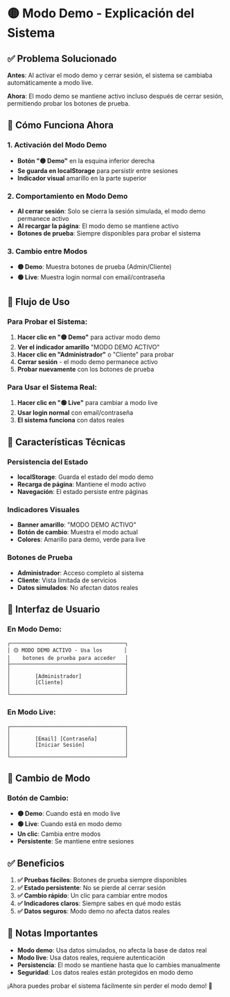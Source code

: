 # 🟡 Modo Demo - Explicación del Sistema

## ✅ **Problema Solucionado**

**Antes**: Al activar el modo demo y cerrar sesión, el sistema se cambiaba automáticamente a modo live.

**Ahora**: El modo demo se mantiene activo incluso después de cerrar sesión, permitiendo probar los botones de prueba.

## 🎯 **Cómo Funciona Ahora**

### **1. Activación del Modo Demo**
- **Botón "🟡 Demo"** en la esquina inferior derecha
- **Se guarda en localStorage** para persistir entre sesiones
- **Indicador visual** amarillo en la parte superior

### **2. Comportamiento en Modo Demo**
- **Al cerrar sesión**: Solo se cierra la sesión simulada, el modo demo permanece activo
- **Al recargar la página**: El modo demo se mantiene activo
- **Botones de prueba**: Siempre disponibles para probar el sistema

### **3. Cambio entre Modos**
- **🟡 Demo**: Muestra botones de prueba (Admin/Cliente)
- **🟢 Live**: Muestra login normal con email/contraseña

## 🚀 **Flujo de Uso**

### **Para Probar el Sistema:**
1. **Hacer clic en "🟡 Demo"** para activar modo demo
2. **Ver el indicador amarillo** "MODO DEMO ACTIVO"
3. **Hacer clic en "Administrador"** o "Cliente" para probar
4. **Cerrar sesión** - el modo demo permanece activo
5. **Probar nuevamente** con los botones de prueba

### **Para Usar el Sistema Real:**
1. **Hacer clic en "🟢 Live"** para cambiar a modo live
2. **Usar login normal** con email/contraseña
3. **El sistema funciona** con datos reales

## 🔧 **Características Técnicas**

### **Persistencia del Estado**
- **localStorage**: Guarda el estado del modo demo
- **Recarga de página**: Mantiene el modo activo
- **Navegación**: El estado persiste entre páginas

### **Indicadores Visuales**
- **Banner amarillo**: "MODO DEMO ACTIVO"
- **Botón de cambio**: Muestra el modo actual
- **Colores**: Amarillo para demo, verde para live

### **Botones de Prueba**
- **Administrador**: Acceso completo al sistema
- **Cliente**: Vista limitada de servicios
- **Datos simulados**: No afectan datos reales

## 🎨 **Interfaz de Usuario**

### **En Modo Demo:**
```
┌─────────────────────────────────────┐
│ 🟡 MODO DEMO ACTIVO - Usa los       │
│    botones de prueba para acceder   │
├─────────────────────────────────────┤
│                                     │
│        [Administrador]              │
│        [Cliente]                    │
│                                     │
└─────────────────────────────────────┘
```

### **En Modo Live:**
```
┌─────────────────────────────────────┐
│                                     │
│        [Email] [Contraseña]         │
│        [Iniciar Sesión]             │
│                                     │
└─────────────────────────────────────┘
```

## 🔄 **Cambio de Modo**

### **Botón de Cambio:**
- **🟡 Demo**: Cuando está en modo live
- **🟢 Live**: Cuando está en modo demo
- **Un clic**: Cambia entre modos
- **Persistente**: Se mantiene entre sesiones

## ✅ **Beneficios**

1. **✅ Pruebas fáciles**: Botones de prueba siempre disponibles
2. **✅ Estado persistente**: No se pierde al cerrar sesión
3. **✅ Cambio rápido**: Un clic para cambiar entre modos
4. **✅ Indicadores claros**: Siempre sabes en qué modo estás
5. **✅ Datos seguros**: Modo demo no afecta datos reales

## 🚨 **Notas Importantes**

- **Modo demo**: Usa datos simulados, no afecta la base de datos real
- **Modo live**: Usa datos reales, requiere autenticación
- **Persistencia**: El modo se mantiene hasta que lo cambies manualmente
- **Seguridad**: Los datos reales están protegidos en modo demo

¡Ahora puedes probar el sistema fácilmente sin perder el modo demo! 🚀






